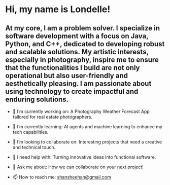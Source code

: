 # Hi, my name is Londelle!

## At my core, I am a problem solver. I specialize in software development with a focus on Java, Python, and C++, dedicated to developing robust and scalable solutions. My artistic interests, especially in photography, inspire me to ensure that the functionalities I build are not only operational but also user-friendly and aesthetically pleasing. I am passionate about using technology to create impactful and enduring solutions.

* 🔭 I’m currently working on: A Photography Weather Forecast App tailored for real estate photographers.

* 🌱 I’m currently learning: AI agents and machine learning to enhance my tech capabilities.

* 👯 I’m looking to collaborate on: Interesting projects that need a creative and technical touch.

* 🤔 I need help with: Turning innovative ideas into functional software.

* 💬 Ask me about: How we can collaborate on your next project!

* 📫 How to reach me: shansheehan@gmail.com
